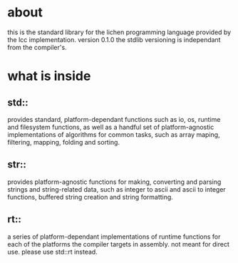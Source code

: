 # about
this is the standard library for the lichen programming language provided by the lcc implementation. version 0.1.0
the stdlib versioning is independant from the compiler's.

# what is inside
## std::
provides standard, platform-dependant functions such as io, os, runtime and filesystem functions, as well as a handful set of platform-agnostic implementations of algorithms for common tasks, such as array maping, filtering, mapping, folding and sorting.

## str::
provides platform-agnostic functions for making, converting and parsing strings and string-related data, such as integer to ascii and ascii to integer functions, buffered string creation and string formatting.

## rt::
a series of platform-dependant implementations of runtime functions for each of the platforms the compiler targets in assembly. not meant for direct use. please use std::rt instead.
